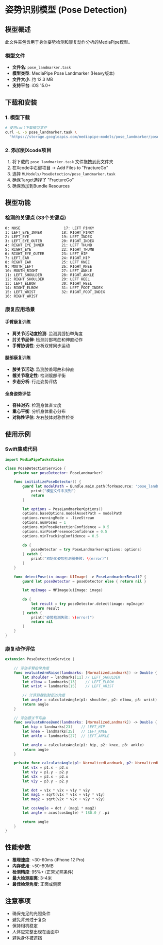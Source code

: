# 姿势识别模型 (Pose Detection)

## 模型概述
此文件夹包含用于身体姿势检测和康复动作分析的MediaPipe模型。

### 模型文件
- **文件名**: `pose_landmarker.task`
- **模型类型**: MediaPipe Pose Landmarker (Heavy版本)
- **文件大小**: 约 12.3 MB
- **支持平台**: iOS 15.0+

## 下载和安装

### 1. 模型下载
```bash
# 使用curl下载模型文件
curl -L -o pose_landmarker.task \
  "https://storage.googleapis.com/mediapipe-models/pose_landmarker/pose_landmarker_heavy/float16/1/pose_landmarker_heavy.task"
```

### 2. 添加到Xcode项目
1. 将下载的 `pose_landmarker.task` 文件拖拽到此文件夹
2. 在Xcode中右键项目 → Add Files to "FractureGo"
3. 选择 `MLModels/PoseDetection/pose_landmarker.task`
4. 确保Target选择了 "FractureGo"
5. 确保添加到Bundle Resources

## 模型功能

### 检测的关键点 (33个关键点)
```
0: NOSE                    17: LEFT_PINKY
1: LEFT_EYE_INNER         18: RIGHT_PINKY  
2: LEFT_EYE               19: LEFT_INDEX
3: LEFT_EYE_OUTER         20: RIGHT_INDEX
4: RIGHT_EYE_INNER        21: LEFT_THUMB
5: RIGHT_EYE              22: RIGHT_THUMB
6: RIGHT_EYE_OUTER        23: LEFT_HIP
7: LEFT_EAR               24: RIGHT_HIP
8: RIGHT_EAR              25: LEFT_KNEE
9: MOUTH_LEFT             26: RIGHT_KNEE
10: MOUTH_RIGHT           27: LEFT_ANKLE
11: LEFT_SHOULDER         28: RIGHT_ANKLE
12: RIGHT_SHOULDER        29: LEFT_HEEL
13: LEFT_ELBOW            30: RIGHT_HEEL
14: RIGHT_ELBOW           31: LEFT_FOOT_INDEX
15: LEFT_WRIST            32: RIGHT_FOOT_INDEX
16: RIGHT_WRIST
```

### 康复应用场景

#### 手臂康复训练
- **肩关节活动度检测**: 监测肩膀抬举角度
- **肘关节屈伸**: 检测肘部弯曲和伸直动作
- **手臂协调性**: 分析双臂同步运动

#### 腿部康复训练  
- **膝关节活动**: 监测膝盖弯曲和伸直
- **髋关节稳定性**: 检测髋部平衡
- **步态分析**: 行走姿势评估

#### 全身姿势评估
- **脊柱对齐**: 检测身体直立度
- **重心平衡**: 分析身体重心分布
- **对称性评估**: 左右肢体对称性检查

## 使用示例

### Swift集成代码
```swift
import MediaPipeTasksVision

class PoseDetectionService {
    private var poseDetector: PoseLandmarker?
    
    func initializePoseDetector() {
        guard let modelPath = Bundle.main.path(forResource: "pose_landmarker", ofType: "task") else {
            print("模型文件未找到")
            return
        }
        
        let options = PoseLandmarkerOptions()
        options.baseOptions.modelAssetPath = modelPath
        options.runningMode = .liveStream
        options.numPoses = 1
        options.minPoseDetectionConfidence = 0.5
        options.minPosePresenceConfidence = 0.5
        options.minTrackingConfidence = 0.5
        
        do {
            poseDetector = try PoseLandmarker(options: options)
        } catch {
            print("初始化姿势检测器失败: \(error)")
        }
    }
    
    func detectPose(in image: UIImage) -> PoseLandmarkerResult? {
        guard let poseDetector = poseDetector else { return nil }
        
        let mpImage = MPImage(uiImage: image)
        
        do {
            let result = try poseDetector.detect(image: mpImage)
            return result
        } catch {
            print("姿势检测失败: \(error)")
            return nil
        }
    }
}
```

### 康复动作评估
```swift
extension PoseDetectionService {
    
    // 评估手臂抬举角度
    func evaluateArmRaise(landmarks: [NormalizedLandmark]) -> Double {
        let shoulder = landmarks[11] // LEFT_SHOULDER
        let elbow = landmarks[13]    // LEFT_ELBOW
        let wrist = landmarks[15]    // LEFT_WRIST
        
        // 计算肩膀到肘部的角度
        let angle = calculateAngle(p1: shoulder, p2: elbow, p3: wrist)
        return angle
    }
    
    // 评估膝关节弯曲
    func evaluateKneeBend(landmarks: [NormalizedLandmark]) -> Double {
        let hip = landmarks[23]    // LEFT_HIP
        let knee = landmarks[25]   // LEFT_KNEE  
        let ankle = landmarks[27]  // LEFT_ANKLE
        
        let angle = calculateAngle(p1: hip, p2: knee, p3: ankle)
        return angle
    }
    
    private func calculateAngle(p1: NormalizedLandmark, p2: NormalizedLandmark, p3: NormalizedLandmark) -> Double {
        let v1x = p1.x - p2.x
        let v1y = p1.y - p2.y
        let v2x = p3.x - p2.x  
        let v2y = p3.y - p2.y
        
        let dot = v1x * v2x + v1y * v2y
        let mag1 = sqrt(v1x * v1x + v1y * v1y)
        let mag2 = sqrt(v2x * v2x + v2y * v2y)
        
        let cosAngle = dot / (mag1 * mag2)
        let angle = acos(cosAngle) * 180.0 / .pi
        
        return angle
    }
}
```

## 性能参数
- **推理速度**: ~30-60ms (iPhone 12 Pro)
- **内存使用**: ~50-80MB
- **检测精度**: 95%+ (正常光照条件)
- **最大检测距离**: 3-4米
- **最佳检测角度**: 正面或侧面

## 注意事项
- 确保充足的光照条件
- 避免背景过于复杂
- 保持相机稳定
- 人体应完整出现在画面中
- 避免身体被遮挡 